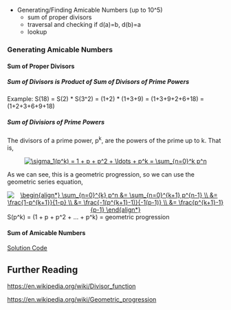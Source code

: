 * Generating/Finding Amicable Numbers (up to 10^5)
  * sum of proper divisors
  * traversal and checking if d(a)=b, d(b)=a
  * lookup

### Generating Amicable Numbers


#### Sum of Proper Divisors
##### Sum of Divisors is Product of Sum of Divisors of Prime Powers
Example: S(18) = S(2) * S(3^2) = (1+2) * (1+3+9) = (1+3+9+2+6+18) = (1+2+3+6+9+18)
##### Sum of Divisiors of Prime Powers

The divisors of a prime power, p<sup>k</sup>, are the powers of the prime up to k. That is,
<div align="center">
  <a href="https://www.codecogs.com/eqnedit.php?latex=\bg_white&space;\sigma_1(p^k)&space;=&space;1&space;&plus;&space;p&space;&plus;&space;p^2&space;&plus;&space;\ldots&space;&plus;&space;p^k&space;=&space;\sum_{n=0}^k&space;p^n" target="_blank"><img src="https://latex.codecogs.com/gif.latex?\bg_white&space;\sigma_1(p^k)&space;=&space;1&space;&plus;&space;p&space;&plus;&space;p^2&space;&plus;&space;\ldots&space;&plus;&space;p^k&space;=&space;\sum_{n=0}^k&space;p^n" title="\sigma_1(p^k) = 1 + p + p^2 + \ldots + p^k = \sum_{n=0}^k p^n" /></a>
</div>

As we can see, this is a geometric progression, so we can use the geometric series equation, 
<div align="center">
  <a href="https://www.codecogs.com/eqnedit.php?latex=\bg_white&space;\begin{align*}&space;\sum_{n=0}^{k}&space;p^n&space;&=&space;\sum_{n=0}^{k&plus;1}&space;p^{n-1}&space;\\&space;&=&space;\frac{1-p^{k&plus;1}}{1-p}&space;\\&space;&=&space;\frac{-1(p^{k&plus;1}-1)}{-1(p-1)}&space;\\&space;&=&space;\frac{p^{k&plus;1}-1}{p-1}&space;\end{align*}" target="_blank"><img src="https://latex.codecogs.com/gif.latex?\bg_white&space;\begin{align*}&space;\sum_{n=0}^{k}&space;p^n&space;&=&space;\sum_{n=0}^{k&plus;1}&space;p^{n-1}&space;\\&space;&=&space;\frac{1-p^{k&plus;1}}{1-p}&space;\\&space;&=&space;\frac{-1(p^{k&plus;1}-1)}{-1(p-1)}&space;\\&space;&=&space;\frac{p^{k&plus;1}-1}{p-1}&space;\end{align*}" title="\begin{align*} \sum_{n=0}^{k} p^n &= \sum_{n=0}^{k+1} p^{n-1} \\ &= \frac{1-p^{k+1}}{1-p} \\ &= \frac{-1(p^{k+1}-1)}{-1(p-1)} \\ &= \frac{p^{k+1}-1}{p-1} \end{align*}" /></a>
 </div>
S(p^k) = (1 + p + p^2 + ... + p^k) = geometric progression

#### Sum of Amicable Numbers

[Solution Code](https://github.com/zhaohanson1/project_euler_plus/blob/master/021%20-%20Amicable%20Numbers/solution.cpp)


## Further Reading

https://en.wikipedia.org/wiki/Divisor_function

https://en.wikipedia.org/wiki/Geometric_progression
